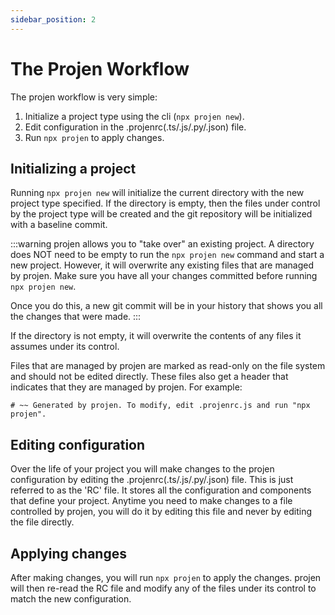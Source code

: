 ```yaml
---
sidebar_position: 2
---
```


# The Projen Workflow

The projen workflow is very simple:

1. Initialize a project type using the cli (`npx projen new`).
2. Edit configuration in the .projenrc(.ts/.js/.py/.json) file.
3. Run `npx projen` to apply changes.

## Initializing a project

Running `npx projen new` will initialize the current directory with the new project type specified.
If the directory is empty, then the files under control by the project type will be created and
the git repository will be initialized with a baseline commit.

:::warning
projen allows you to "take over" an existing project. 
A directory does NOT need to be empty to run the `npx projen new` command and start a new project.
However, it will overwrite any existing files that are managed by projen. 
Make sure you have all your changes committed before running `npx projen new`.

Once you do this, a new git commit will be in your history that shows you all the changes that were made.
:::

If the directory is not empty, it will overwrite the contents of any files it assumes under its control.

Files that are managed by projen are marked as read-only on the file system and should not be edited directly.
These files also get a header that indicates that they are managed by projen. For example:

```text
# ~~ Generated by projen. To modify, edit .projenrc.js and run "npx projen".
```

## Editing configuration

Over the life of your project you will make changes to the projen configuration by editing the .projenrc(.ts/.js/.py/.json) file. This is just referred to as the 'RC' file. 
It stores all the configuration and components that define your project. 
Anytime you need to make changes to a file controlled by projen, you will do it by editing this file and 
never by editing the file directly.

## Applying changes

After making changes, you will run `npx projen` to apply the changes. 
projen will then re-read the RC file and modify any of the files under its control to match the new configuration.
